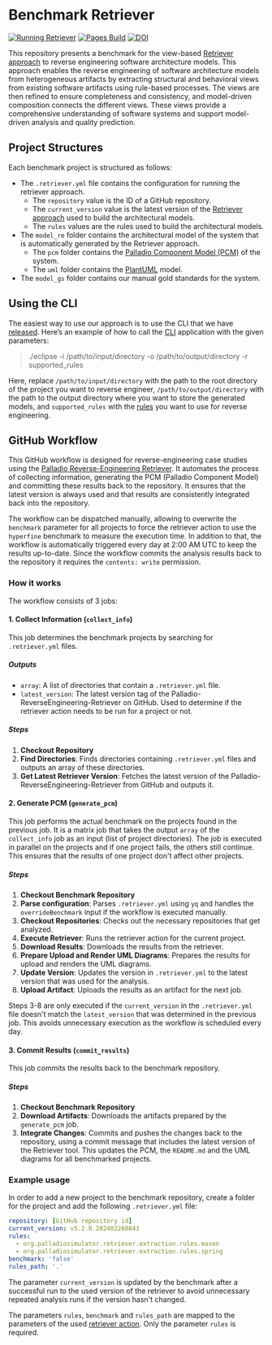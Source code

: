 # Benchmark Retriever

[![Running Retriever](https://github.com/PalladioSimulator/Palladio-ReverseEngineering-Benchmark/actions/workflows/reverse_engineering.yml/badge.svg)](https://github.com/PalladioSimulator/Palladio-ReverseEngineering-Benchmark/actions/workflows/reverse_engineering.yml) [![Pages Build](https://github.com/PalladioSimulator/Palladio-ReverseEngineering-Benchmark/actions/workflows/pages/pages-build-deployment/badge.svg)](https://github.com/PalladioSimulator/Palladio-ReverseEngineering-Benchmark/actions/workflows/pages/pages-build-deployment) [![DOI](https://zenodo.org/badge/DOI/10.5281/zenodo.10442265.svg)](https://doi.org/10.5281/zenodo.10442265)

This repository presents a benchmark for the view-based [Retriever approach](https://github.com/PalladioSimulator/Palladio-ReverseEngineering-Retriever) to reverse engineering software architecture models. This approach enables the reverse engineering of software architecture models from heterogeneous artifacts by extracting structural and behavioral views from existing software artifacts using rule-based processes. The views are then refined to ensure completeness and consistency, and model-driven composition connects the different views. These views provide a comprehensive understanding of software systems and support model-driven analysis and quality prediction.

## Project Structures

Each benchmark project is structured as follows:

* The `.retriever.yml` file contains the configuration for running the retriever approach.
  * The `repository` value is the ID of a GitHub repository.
  * The `current_version` value is the latest version of the [Retriever approach](https://github.com/PalladioSimulator/Palladio-ReverseEngineering-Retriever/releases) used to build the architectural models.
  * The `rules` values are the rules used to build the architectural models.
* The `model_re` folder contains the architectural model of the system that is automatically generated by the Retriever approach.
  * The `pcm` folder contains the [Palladio Component Model (PCM)](https://sdq.kastel.kit.edu/wiki/Palladio_Component_Model) of the system.
  * The `uml` folder contains the [PlantUML](https://plantuml.com) model.
* The `model_gs` folder contains our manual gold standards for the system.

## Using the CLI

The easiest way to use our approach is to use the CLI that we have [released](https://github.com/PalladioSimulator/Palladio-ReverseEngineering-Retriever/releases). Here’s an example of how to call the [CLI](https://github.com/PalladioSimulator/Palladio-ReverseEngineering-Retriever/blob/main/bundles/org.palladiosimulator.retriever.core/src/org/palladiosimulator/retriever/core/cli/RetrieverApplication.java) application with the given parameters:

> ./eclipse -i /path/to/input/directory -o /path/to/output/directory -r supported_rules

Here, replace `/path/to/input/directory` with the path to the root directory of the project you want to reverse engineer, `/path/to/output/directory` with the path to the output directory where you want to store the generated models, and `supported_rules` with the [rules](https://github.com/PalladioSimulator/Palladio-ReverseEngineering-Retriever/tree/main/bundles/org.palladiosimulator.retriever.extraction.rules/src/org/palladiosimulator/retriever/extraction/rules) you want to use for reverse engineering.

## GitHub Workflow

This GitHub workflow is designed for reverse-engineering case studies using the [Palladio Reverse-Engineering Retriever]((https://github.com/PalladioSimulator/Palladio-ReverseEngineering-Retriever)).
It automates the process of collecting information, generating the PCM (Palladio Component Model) and committing these results back to the repository.
It ensures that the latest version is always used and that results are consistently integrated back into the repository.

The workflow can be dispatched manually, allowing to overwrite the `benchmark` parameter for all projects to force the retriever action to use the `hyperfine` benchmark to measure the execution time.
In addition to that, the workflow is automatically triggered every day at 2:00 AM UTC to keep the results up-to-date.
Since the workflow commits the analysis results back to the repository it requires the `contents: write` permission.

### How it works

The workflow consists of 3 jobs:

#### 1. Collect Information (`collect_info`)

This job determines the benchmark projects by searching for `.retriever.yml` files.

##### Outputs

* `array`:
  A list of directories that contain a `.retriever.yml` file.
* `latest_version`:
  The latest version tag of the Palladio-ReverseEngineering-Retriever on GitHub.
  Used to determine if the retriever action needs to be run for a project or not.

##### Steps

1. **Checkout Repository**
2. **Find Directories**:
   Finds directories containing `.retriever.yml` files and outputs an array of these directories.
3. **Get Latest Retriever Version**:
   Fetches the latest version of the Palladio-ReverseEngineering-Retriever from GitHub and outputs it.

#### 2. Generate PCM (`generate_pcm`)

This job performs the actual benchmark on the projects found in the previous job.
It is a matrix job that takes the output `array` of the `collect_info` job as an input (list of project directories).
The job is executed in parallel on the projects and if one project fails, the others still continue.
This ensures that the results of one project don't affect other projects.

##### Steps

1. **Checkout Benchmark Repository**
2. **Parse configuration**:
   Parses `.retriever.yml` using `yq` and handles the `overrideBenchmark` input if the workflow is executed manually.
3. **Checkout Repositories**:
   Checks out the necessary repositories that get analyzed.
4. **Execute Retriever**:
   Runs the retriever action for the current project.
5. **Download Results**:
   Downloads the results from the retriever.
6. **Prepare Upload and Render UML Diagrams**:
   Prepares the results for upload and renders the UML diagrams.
7. **Update Version**:
   Updates the version in `.retriever.yml` to the latest version that was used for the analysis.
8. **Upload Artifact**:
   Uploads the results as an artifact for the next job.

Steps 3-8 are only executed if the `current_version` in the `.retriever.yml` file doesn't match the `latest_version` that was determined in the previous job.
This avoids unnecessary execution as the workflow is scheduled every day.

#### 3. Commit Results (`commit_results`)

This job commits the results back to the benchmark repository. 

##### Steps

1. **Checkout Benchmark Repository**
2. **Download Artifacts**:
   Downloads the artifacts prepared by the `generate_pcm` job.
3. **Integrate Changes**:
   Commits and pushes the changes back to the repository, using a commit message that includes the latest version of the Retriever tool.
   This updates the PCM, the `README.md` and the UML diagrams for all benchmarked projects. 

### Example usage

In order to add a new project to the benchmark repository, create a folder for the project and add the following `.retriever.yml` file:

```yaml
repository: [GitHub repository id]
current_version: v5.2.0.202402260843
rules:
  - org.palladiosimulator.retriever.extraction.rules.maven
  - org.palladiosimulator.retriever.extraction.rules.spring
benchmark: 'false'
rules_path: '.'
```

The parameter `current_version` is updated by the benchmark after a successful run to the used version of the retriever to avoid unnecessary repeated analysis runs if the version hasn't changed.

The parameters `rules`, `benchmark` and `rules_path` are mapped to the parameters of the used [retriever action](https://github.com/PalladioSimulator/Palladio-ReverseEngineering-Retriever). 
Only the parameter `rules` is required.
